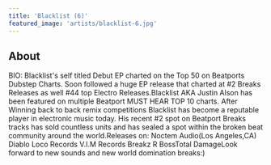 ```yaml
---
title: 'Blacklist (6)'
featured_image: 'artists/blacklist-6.jpg'
---
```


## About

BIO:
Blacklist's self titled Debut EP charted on the Top 50 on Beatports Dubstep Charts. Soon followed a huge EP release that charted at #2 Breaks Releases as well #44 top Electro Releases.Blacklist AKA Justin Alson has been featured on multiple Beatport MUST HEAR TOP 10 charts. After Winning back to back remix competitions Blacklist has become a reputable player in electronic music today. His recent #2 spot on Beatport Breaks tracks has sold countless units and has sealed a spot within the broken beat community around the world.Releases on: Noctem Audio(Los Angeles,CA) Diablo Loco Records V.I.M Records Breakz R BossTotal DamageLook forward to new sounds and new world domination breaks:)
